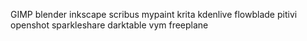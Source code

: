 GIMP
blender
inkscape
scribus
mypaint
krita
kdenlive
flowblade
pitivi
openshot
sparkleshare
darktable
vym
freeplane